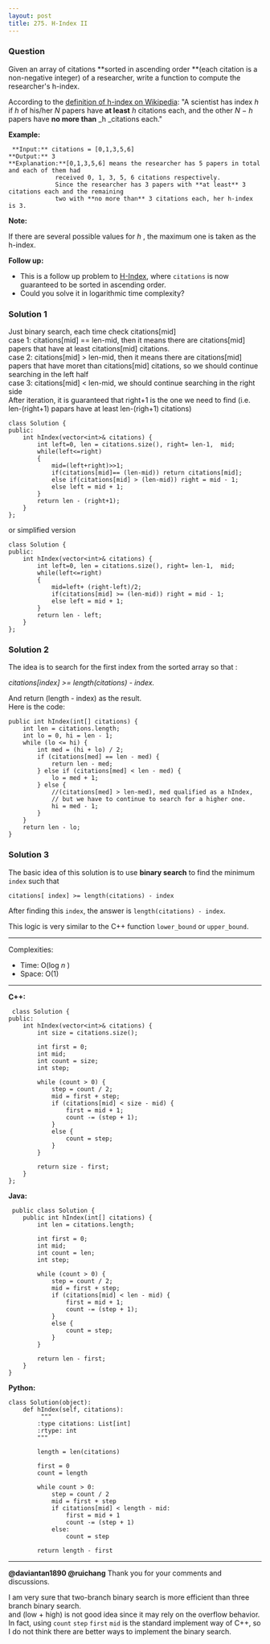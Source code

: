 ```yaml
---
layout: post
title: 275. H-Index II
---
```

### Question
Given an array of citations **sorted  in ascending order **(each citation is a
non-negative integer) of a researcher, write a function to compute the
researcher's h-index.

According to the [definition of h-index on
Wikipedia](https://en.wikipedia.org/wiki/H-index): "A scientist has index  _h_
if  _h_  of his/her  _N_  papers have  **at least**   _h_  citations each, and
the other  _N − h_  papers have  **no more than**   _h  _citations each."

 **Example:**

    
    
     **Input:** citations = [0,1,3,5,6]
    **Output:** 3 
    **Explanation:**[0,1,3,5,6] means the researcher has 5 papers in total and each of them had 
                 received 0, 1, 3, 5, 6 citations respectively. 
                 Since the researcher has 3 papers with **at least** 3 citations each and the remaining 
                 two with **no more than** 3 citations each, her h-index is 3.

 **Note:**

If there are several possible values for  _h_ , the maximum one is taken as
the h-index.

 **Follow up:**

  * This is a follow up problem to [H-Index](/problems/h-index/description/), where `citations` is now guaranteed to be sorted in ascending order.
  * Could you solve it in logarithmic time complexity?

### Solution 1
Just binary search, each time check citations[mid]  
case 1: citations[mid] == len-mid, then it means there are citations[mid]
papers that have at least citations[mid] citations.  
case 2: citations[mid] > len-mid, then it means there are citations[mid]
papers that have moret than citations[mid] citations, so we should continue
searching in the left half  
case 3: citations[mid] < len-mid, we should continue searching in the right
side  
After iteration, it is guaranteed that right+1 is the one we need to find
(i.e. len-(right+1) papars have at least len-(righ+1) citations)

    
    
    class Solution {
    public:
        int hIndex(vector<int>& citations) {
            int left=0, len = citations.size(), right= len-1,  mid;
            while(left<=right)
            {
                mid=(left+right)>>1;
                if(citations[mid]== (len-mid)) return citations[mid];
                else if(citations[mid] > (len-mid)) right = mid - 1;
                else left = mid + 1;
            }
            return len - (right+1);
        }
    };
    

or simplified version

    
    
    class Solution {
    public:
        int hIndex(vector<int>& citations) {
            int left=0, len = citations.size(), right= len-1,  mid;
            while(left<=right)
            {
                mid=left+ (right-left)/2;
                if(citations[mid] >= (len-mid)) right = mid - 1;
                else left = mid + 1;
            }
            return len - left;
        }
    };


### Solution 2
The idea is to search for the first index from the sorted array so that :  
  
_citations[index] >= length(citations) - index._  
  
And return (length - index) as the result.  
Here is the code:

    
    
    public int hIndex(int[] citations) {
    	int len = citations.length;
    	int lo = 0, hi = len - 1;
    	while (lo <= hi) {
    		int med = (hi + lo) / 2;
    		if (citations[med] == len - med) {
    			return len - med;
    		} else if (citations[med] < len - med) {
    			lo = med + 1;
    		} else { 
    			//(citations[med] > len-med), med qualified as a hIndex,
    		    // but we have to continue to search for a higher one.
    			hi = med - 1;
    		}
    	}
    	return len - lo;
    }


### Solution 3
The basic idea of this solution is to use **binary search** to find the
minimum `index` such that

    
    
    citations[ index] >= length(citations) - index
    

After finding this `index`, the answer is `length(citations) - index`.

This logic is very similar to the C++ function `lower_bound` or `upper_bound`.

* * *

Complexities:

  * Time: O(log _n_ )
  * Space: O(1)

* * *

**C++:**

    
    
     class Solution {
    public:
        int hIndex(vector<int>& citations) {
            int size = citations.size();
    
            int first = 0;
            int mid;
            int count = size;
            int step;
            
            while (count > 0) {
                step = count / 2;
                mid = first + step;
                if (citations[mid] < size - mid) {
                    first = mid + 1;
                    count -= (step + 1);
                }
                else {
                    count = step;
                }
            }
            
            return size - first;
        }
    };
    

**Java:**

    
    
     public class Solution {
        public int hIndex(int[] citations) {
            int len = citations.length;
    
            int first = 0;
            int mid;
            int count = len;
            int step;
            
            while (count > 0) {
                step = count / 2;
                mid = first + step;
                if (citations[mid] < len - mid) {
                    first = mid + 1;
                    count -= (step + 1);
                }
                else {
                    count = step;
                }
            }
            
            return len - first;
        }
    }
    

**Python:**

    
    
    class Solution(object):
        def hIndex(self, citations):
             """
            :type citations: List[int]
            :rtype: int
            """
            
            length = len(citations)
            
            first = 0
            count = length
            
            while count > 0:
                step = count / 2
                mid = first + step
                if citations[mid] < length - mid:
                    first = mid + 1
                    count -= (step + 1)
                else:
                    count = step
            
            return length - first
    

* * *

**@daviantan1890 @ruichang** Thank you for your comments and discussions.

I am very sure that two-branch binary search is more efficient than three
branch binary search.  
and (low + high) is not good idea since it may rely on the overflow behavior.  
In fact, using `count` `step` `first` `mid` is the standard implement way of
C++, so I do not think there are better ways to implement the binary search.



